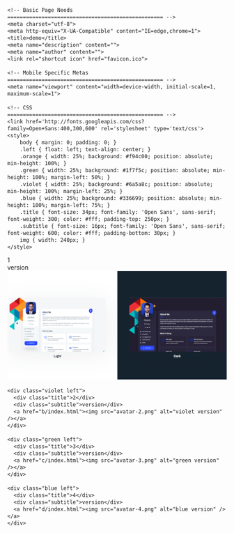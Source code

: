 <!DOCTYPE html>
<html lang="en"> 

<meta http-equiv="content-type" content="text/html;charset=UTF-8" />
<head>

	<!-- Basic Page Needs
  	================================================== -->
	<meta charset="utf-8">
	<meta http-equiv="X-UA-Compatible" content="IE=edge,chrome=1">
	<title>demo</title>
	<meta name="description" content="">
	<meta name="author" content="">
    <link rel="shortcut icon" href="favicon.ico">
    
	<!-- Mobile Specific Metas
  	================================================== -->
	<meta name="viewport" content="width=device-width, initial-scale=1, maximum-scale=1">
    
	<!-- CSS
    ================================================== -->
    <link href='http://fonts.googleapis.com/css?family=Open+Sans:400,300,600' rel='stylesheet' type='text/css'>
  	<style>
		body { margin: 0; padding: 0; }
		.left { float: left; text-align: center; }
		.orange { width: 25%; background: #f94c00; position: absolute; min-height: 100%; }
		.green { width: 25%; background: #1f7f5c; position: absolute; min-height: 100%; margin-left: 50%; }
		.violet { width: 25%; background: #6a5a8c; position: absolute; min-height: 100%; margin-left: 25%; }
		.blue { width: 25%; background: #336699; position: absolute; min-height: 100%; margin-left: 75%; }
		.title { font-size: 34px; font-family: 'Open Sans', sans-serif; font-weight: 300; color: #fff; padding-top: 250px; }
		.subtitle { font-size: 16px; font-family: 'Open Sans', sans-serif; font-weight: 600; color: #fff; padding-bottom: 30px; }
		img { width: 240px; }
  	</style>
</head>

<body>
  <div class="clearfix">
    <div class="orange left">
      <div class="title">1</div>
      <div class="subtitle">version</div>
      <a href="a/Index.html"><img src="avatar-1.png" alt="orange version" /></a>
    </div>
    
    <div class="violet left">
      <div class="title">2</div>
      <div class="subtitle">version</div>
      <a href="b/index.html"><img src="avatar-2.png" alt="violet version" /></a>
    </div>
    
    <div class="green left">
      <div class="title">3</div>
      <div class="subtitle">version</div>
      <a href="c/index.html"><img src="avatar-3.png" alt="green version" /></a>
    </div>
    
    <div class="blue left">
      <div class="title">4</div>
      <div class="subtitle">version</div>
      <a href="d/index.html"><img src="avatar-4.png" alt="blue version" /></a>
    </div>
  </div>
</body>

</html>
